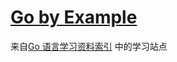 # [Go by Example](https://gobyexample.com/)

来自[Go 语言学习资料索引](https://github.com/unknwon/go-study-index) 中的学习站点